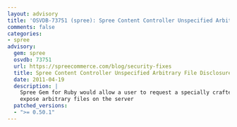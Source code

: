 ```yaml
---
layout: advisory
title: 'OSVDB-73751 (spree): Spree Content Controller Unspecified Arbitrary File Disclosure'
comments: false
categories:
- spree
advisory:
  gem: spree
  osvdb: 73751
  url: https://spreecommerce.com/blog/security-fixes
  title: Spree Content Controller Unspecified Arbitrary File Disclosure
  date: 2011-04-19
  description: |
    Spree Gem for Ruby would allow a user to request a specially crafted URL and
    expose arbitrary files on the server
  patched_versions:
  - ">= 0.50.1"
---
```

